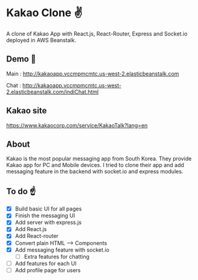 # Kakao Clone :v:
A clone of Kakao App with React.js, React-Router, Express and Socket.io deployed in AWS Beanstalk.


## Demo :cake:
Main : http://kakaoapp.vccmpmcmtc.us-west-2.elasticbeanstalk.com

Chat : http://kakaoapp.vccmpmcmtc.us-west-2.elasticbeanstalk.com/indiChat.html


## Kakao site
https://www.kakaocorp.com/service/KakaoTalk?lang=en


## About
Kakao is the most popular messaging app from South Korea.
They provide Kakao app for PC and Mobile devices. I tried to clone their app and add messaging feature in the backend with socket.io and express modules.


## To do :point_up:
- [x] Build basic UI for all pages
- [x] Finish the messaging UI
- [x] Add server with express.js
- [x] Add React.js
- [x] Add React-router
- [x] Convert plain HTML --> Components
- [x] Add messaging feature with socket.io
  - [ ] Extra features for chatting
- [ ] Add features for each UI
- [ ] Add profile page for users
